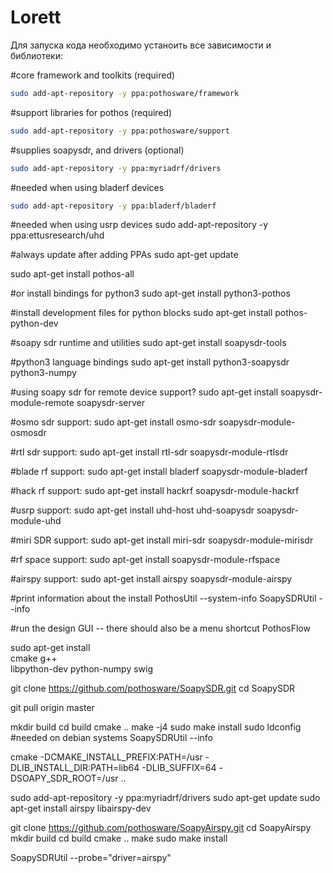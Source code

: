 # Lorett

Для запуска кода необходимо устаноить все зависимости и библиотеки:

#core framework and toolkits (required)
```bash
sudo add-apt-repository -y ppa:pothosware/framework
```
#support libraries for pothos (required)
```bash
sudo add-apt-repository -y ppa:pothosware/support
```
#supplies soapysdr, and drivers (optional)
```bash
sudo add-apt-repository -y ppa:myriadrf/drivers
```
#needed when using bladerf devices
```bash
sudo add-apt-repository -y ppa:bladerf/bladerf
```
#needed when using usrp devices
sudo add-apt-repository -y ppa:ettusresearch/uhd

#always update after adding PPAs
sudo apt-get update

sudo apt-get install pothos-all

#or install bindings for python3
sudo apt-get install python3-pothos

#install development files for python blocks
sudo apt-get install pothos-python-dev

#soapy sdr runtime and utilities
sudo apt-get install soapysdr-tools

#python3 language bindings
sudo apt-get install python3-soapysdr python3-numpy

#using soapy sdr for remote device support?
sudo apt-get install soapysdr-module-remote soapysdr-server

#osmo sdr support:
sudo apt-get install osmo-sdr soapysdr-module-osmosdr

#rtl sdr support:
sudo apt-get install rtl-sdr soapysdr-module-rtlsdr

#blade rf support:
sudo apt-get install bladerf soapysdr-module-bladerf

#hack rf support:
sudo apt-get install hackrf soapysdr-module-hackrf

#usrp support:
sudo apt-get install uhd-host uhd-soapysdr soapysdr-module-uhd

#miri SDR support:
sudo apt-get install miri-sdr soapysdr-module-mirisdr

#rf space support:
sudo apt-get install soapysdr-module-rfspace

#airspy support:
sudo apt-get install airspy soapysdr-module-airspy

#print information about the install
PothosUtil --system-info
SoapySDRUtil --info

#run the design GUI -- there should also be a menu shortcut
PothosFlow

sudo apt-get install \
    cmake g++ \
    libpython-dev python-numpy swig

git clone https://github.com/pothosware/SoapySDR.git
cd SoapySDR

git pull origin master

mkdir build
cd build
cmake ..
make -j4
sudo make install
sudo ldconfig #needed on debian systems
SoapySDRUtil --info

cmake -DCMAKE_INSTALL_PREFIX:PATH=/usr -DLIB_INSTALL_DIR:PATH=lib64 -DLIB_SUFFIX=64 -DSOAPY_SDR_ROOT=/usr ..

sudo add-apt-repository -y ppa:myriadrf/drivers
sudo apt-get update
sudo apt-get install airspy libairspy-dev

git clone https://github.com/pothosware/SoapyAirspy.git
cd SoapyAirspy
mkdir build
cd build
cmake ..
make
sudo make install

SoapySDRUtil --probe="driver=airspy"
